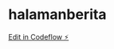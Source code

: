 # halamanberita

[Edit in Codeflow ⚡️](https://stackblitz.com/~/github.com/AwalHardika/halamanberita)